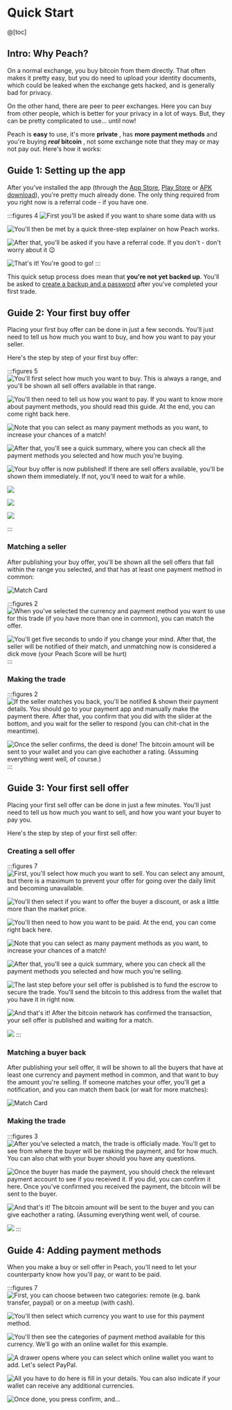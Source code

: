 # Quick Start

@[toc]

## Intro: Why Peach?

On a normal exchange, you buy bitcoin from them directly. That often makes it pretty easy, but you do need to upload your identity documents, which could be leaked when the exchange gets hacked, and is generally bad for privacy.

On the other hand, there are peer to peer exchanges. Here you can buy from other people, which is better for your privacy in a lot of ways. But, they can be pretty complicated to use… until now!

Peach is **easy** to use, it's more **private** , has **more payment methods** and you're buying _**real**_ **bitcoin** , not some exchange note that they may or may not pay out. Here's how it works:

## Guide 1: Setting up the app

After you've installed the app (through the [App Store]($iosUrl$), [Play Store]($androidUrl$) or [APK download](/apk/)), you're pretty much already done.
The only thing required from you right now is a referral code - if you have one.

:::figures 4
![First you'll be asked if you want to share some data with us](/img/faq/quickstart/onboarding/usage-data.png)

![You'll then be met by a quick three-step explainer on how Peach works.](/img/faq/quickstart/onboarding/1.png)

![After that, you'll be asked if you have a referral code. If you don't - don't worry about it 😉](/img/faq/quickstart/onboarding/new.png)

![That's it! You're good to go!](/img/faq/quickstart/onboarding/created.png)
:::

This quick setup process does mean that **you're not yet backed up**. You'll be asked to [create a backup and a password](/faq/account/#how-should-i-store-my-backup) after you've completed your first trade.

## Guide 2: Your first buy offer

Placing your first buy offer can be done in just a few seconds. You'll just need to tell us how much you want to buy, and how you want to pay your seller.

Here's the step by step of your first buy offer:

:::figures 5
![You'll first select how much you want to buy. This is always a range, and you'll be shown all sell offers available in that range.](/img/faq/quickstart/buy/BuyOffer1.png)

![You'll then need to tell us how you want to pay. If you want to know more about payment methods, you should [read this guide](#guide-4-adding-payment-methods). At the end, you can come right back here.](/img/faq/quickstart/buy/BuyOffer2.png)

![Note that you can select as many payment methods as you want, to increase your chances of a match!](/img/faq/quickstart/buy/BuyOffer3.png)

![After that, you'll see a quick summary, where you can check all the payment methods you selected and how much you're buying.](/img/faq/quickstart/buy/BuyOffer4.png)

![Your buy offer is now published! If there are sell offers available, you'll be shown them immediately. If not, you'll need to wait for a while.](/img/faq/quickstart/buy/BuyOffer5.png)

![](/img/faq/quickstart/buy/BuyOffer6.png)

![](/img/faq/quickstart/buy/BuyOffer7.png)

![](/img/faq/quickstart/buy/BuyOffer8.png)

:::

### Matching a seller

After publishing your buy offer, you'll be shown all the sell offers that fall within the range you selected, and that has at least one payment method in common:

![Match Card](/img/faq/quickstart/buy/MatchCardExplainer.png)

:::figures 2
![When you've selected the currency and payment method you want to use for this trade (if you have more than one in common), you can match the offer.](/img/faq/quickstart/matchseller/MatchSeller1.png)

![You'll get five seconds to undo if you change your mind. After that, the seller will be notified of their match, and unmatching now is considered a dick move (your Peach Score will be hurt)](/img/faq/quickstart/matchseller/MatchSeller2.png)
:::

### Making the trade

:::figures 2
![If the seller matches you back, you'll be notified & shown their payment details. You should go to your payment app and manually make the payment there. After that, you confirm that you did with the slider at the bottom, and you wait for the seller to respond (you can chit-chat in the meantime).](/img/faq/quickstart/matchseller/MatchSeller3.png)

![Once the seller confirms, the deed is done! The bitcoin amount will be sent to your wallet and you can give eachother a rating. (Assuming everything went well, of course.)](/img/faq/quickstart/matchseller/MatchSeller4.png)
:::

## Guide 3: Your first sell offer

Placing your first sell offer can be done in just a few minutes. You'll just need to tell us how much you want to sell, and how you want your buyer to pay you.

Here's the step by step of your first sell offer:

### Creating a sell offer

:::figures 7
![First, you'll select how much you want to sell. You can select any amount, but there is a maximum to prevent your offer for going over the daily limit and becoming unavailable.](/img/faq/quickstart/sell/SellStep01.png)

![You'll then select if you want to offer the buyer a discount, or ask a little more than the market price.](/img/faq/quickstart/sell/SellStep02.png)

![You'll then need to how you want to be paid. At the end, you can come right back here.](/img/faq/quickstart/sell/SellStep03.png)

![Note that you can select as many payment methods as you want, to increase your chances of a match!](/img/faq/quickstart/sell/SellStep04.png)

![After that, you'll see a quick summary, where you can check all the payment methods you selected and how much you're selling.](/img/faq/quickstart/sell/SellStep05.png)

![The last step before your sell offer is published is to fund the escrow to secure the trade. You'll send the bitcoin to this address from the wallet that you have it in right now.](/img/faq/quickstart/sell/SellStep06.png)

![And that's it! After the bitcoin network has confirmed the transaction, your sell offer is published and waiting for a match.](/img/faq/quickstart/sell/SellStep07.png)

![](/img/faq/quickstart/sell/SellStep08.png)
:::

### Matching a buyer back

After publishing your sell offer, it will be shown to all the buyers that have at least one currency and payment method in common, and that want to buy the amount you're selling. If someone matches your offer, you'll get a notification, and you can match them back (or wait for more matches):

![Match Card](/img/faq/quickstart/sell/MatchCardExplainer1.png)

### Making the trade

:::figures 3
![After you've selected a match, the trade is officially made. You'll get to see from where the buyer will be making the payment, and for how much. You can also chat with your buyer should you have any questions.](/img/faq/quickstart/sell/MakingTheTrade1.png)

![Once the buyer has made the payment, you should check the relevant payment account to see if you received it. If you did, you can confirm it here. Once you've confirmed you received the payment, the bitcoin will be sent to the buyer.](/img/faq/quickstart/sell/MakingTheTrade2.png)

![And that's it! The bitcoin amount will be sent to the buyer and you can give eachother a rating. (Assuming everything went well, of course.](/img/faq/quickstart/sell/MakingTheTrade3.png)

![](/img/faq/quickstart/sell/MakingTheTrade4.png)
:::

## Guide 4: Adding payment methods

When you make a buy or sell offer in Peach, you'll need to let your counterparty know how you'll pay, or want to be paid.

:::figures 7
![First, you can choose between two categories: **remote** (e.g. bank transfer, paypal) or on a **meetup** (with cash).](/img/faq/quickstart/add-payment-method/AddPM01.png)

![You'll then select which currency you want to use for this payment method.](/img/faq/quickstart/add-payment-method/AddPM02.png)

![You'll then see the categories of payment method available for this currency. We'll go with an online wallet for this example.](/img/faq/quickstart/add-payment-method/AddPM03.png)

![A drawer opens where you can select which online wallet you want to add. Let's select PayPal.](/img/faq/quickstart/add-payment-method/AddPM04.png)

![All you have to do here is fill in your details. You can also indicate if your wallet can receive any additional currencies.](/img/faq/quickstart/add-payment-method/AddPM05.png)

![Once done, you press confirm, and…](/img/faq/quickstart/add-payment-method/AddPM06.png)
